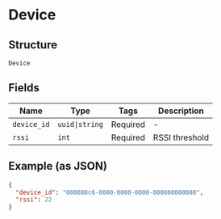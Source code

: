 
# Device

## Structure

`Device`

## Fields

| Name | Type | Tags | Description |
|  --- | --- | --- | --- |
| `device_id` | `uuid\|string` | Required | - |
| `rssi` | `int` | Required | RSSI threshold |

## Example (as JSON)

```json
{
  "device_id": "000008c6-0000-0000-0000-000000000000",
  "rssi": 22
}
```

